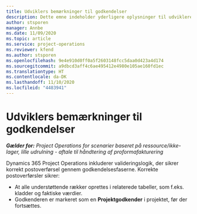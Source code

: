 ```yaml
---
title: Udviklers bemærkninger til godkendelser
description: Dette emne indeholder yderligere oplysninger til udviklere om, hvordan man arbejder med godkendelser.
author: stsporen
manager: Annbe
ms.date: 11/09/2020
ms.topic: article
ms.service: project-operations
ms.reviewer: kfend
ms.author: stsporen
ms.openlocfilehash: 9e4e910d0ff0a5f2603148fcc5daa0d423a4d174
ms.sourcegitcommit: a9dbcd3aff4c6ae495412e4980e105ae160fd1ec
ms.translationtype: HT
ms.contentlocale: da-DK
ms.lasthandoff: 11/10/2020
ms.locfileid: "4483941"
---
```

# <a name="developer-notes-for-approvals"></a>Udviklers bemærkninger til godkendelser

_**Gælder for:** Project Operations for scenarier baseret på ressource/ikke-lager, lille udrulning - aftale til håndtering af proformafakturering_

Dynamics 365 Project Operations inkluderer valideringslogik, der sikrer korrekt postoverførsel gennem godkendelsesfaserne. Korrekte postoverførsler sikrer: 

  - At alle understøttende rækker oprettes i relaterede tabeller, som f.eks. kladder og faktiske værdier.
  - Godkenderen er markeret som en **Projektgodkender** i projektet, før der fortsættes.
